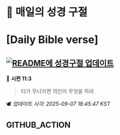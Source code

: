 # 🙏 매일의 성경 구절
# [Daily Bible verse]
## [![README에 성경구절 업데이트](https://github.com/DONGSUKA/first_test/actions/workflows/update-readme-bible.yml/badge.svg)](https://github.com/DONGSUKA/first_test/actions/workflows/update-readme-bible.yml)
<!-- START_BIBLE_VERSE -->
📖 **시편 11:3**
> 터가 무너지면 의인이 무엇을 하랴

🕊️ _업데이트 시각: 2025-09-07 18:45:47 KST_
  <!-- END_BIBLE_VERSE -->
## GITHUB_ACTION
